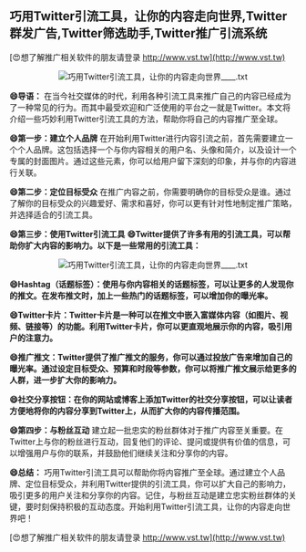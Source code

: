 ## **巧用Twitter引流工具，让你的内容走向世界,Twitter群发广告,Twitter筛选助手,Twitter推广引流系统**

[😍想了解推广相关软件的朋友请登录 http://www.vst.tw](http://www.vst.tw)

 <center><img src="https://vst.tw/MP4/tuiguang/png/2.png" alt="巧用Twitter引流工具，让你的内容走向世界____.txt"></center>

**😄导语：**
在当今社交媒体的时代，利用各种引流工具来推广自己的内容已经成为了一种常见的行为。而其中最受欢迎和广泛使用的平台之一就是Twitter。本文将介绍一些巧妙利用Twitter引流工具的方法，帮助你将自己的内容推广至全球。

**😄第一步：建立个人品牌**
在开始利用Twitter进行内容引流之前，首先需要建立一个个人品牌。这包括选择一个与你内容相关的用户名、头像和简介，以及设计一个专属的封面图片。通过这些元素，你可以给用户留下深刻的印象，并与你的内容进行关联。

**😄第二步：定位目标受众**
在推广内容之前，你需要明确你的目标受众是谁。通过了解你的目标受众的兴趣爱好、需求和喜好，你可以更有针对性地制定推广策略，并选择适合的引流工具。

**😄第三步：使用Twitter引流工具**
**😄Twitter提供了许多有用的引流工具，可以帮助你扩大内容的影响力。以下是一些常用的引流工具：**

 <center><img src="https://vst.tw/MP4/tuiguang/png/8.png" alt="巧用Twitter引流工具，让你的内容走向世界____.txt"></center>

**😄Hashtag（话题标签）：使用与你内容相关的话题标签，可以让更多的人发现你的推文。在发布推文时，加上一些热门的话题标签，可以增加你的曝光率。**

**😄Twitter卡片：Twitter卡片是一种可以在推文中嵌入富媒体内容（如图片、视频、链接等）的功能。利用Twitter卡片，你可以更直观地展示你的内容，吸引用户的注意力。**

**😄推广推文：Twitter提供了推广推文的服务，你可以通过投放广告来增加自己的曝光率。通过设定目标受众、预算和时段等参数，你可以将推广推文展示给更多的人群，进一步扩大你的影响力。**

**😄社交分享按钮：在你的网站或博客上添加Twitter的社交分享按钮，可以让读者方便地将你的内容分享到Twitter上，从而扩大你的内容传播范围。**

**😄第四步：与粉丝互动**
建立起一批忠实的粉丝群体对于推广内容至关重要。在Twitter上与你的粉丝进行互动，回复他们的评论、提问或提供有价值的信息，可以增强用户与你的联系，并鼓励他们继续关注和分享你的内容。

**😄总结：**
巧用Twitter引流工具可以帮助你将内容推广至全球。通过建立个人品牌、定位目标受众，并利用Twitter提供的引流工具，你可以扩大自己的影响力，吸引更多的用户关注和分享你的内容。记住，与粉丝互动是建立忠实粉丝群体的关键，要时刻保持积极的互动态度。开始利用Twitter引流工具，让你的内容走向世界吧！

[😍想了解推广相关软件的朋友请登录 http://www.vst.tw](http://www.vst.tw)



